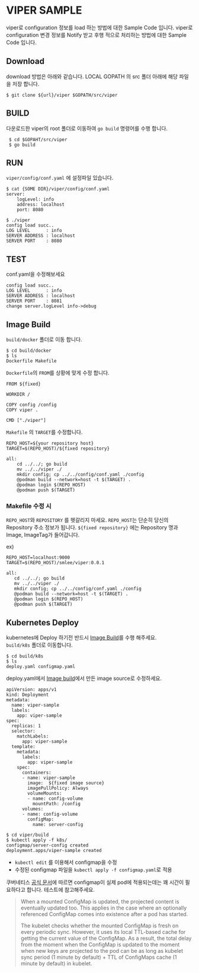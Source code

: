 
# VIPER SAMPLE
 viper로 configuration 정보를 load 하는 방법에 대한 Sample Code 입니다.
 viper로 configuration 변경 정보를 Notify 받고 후행 적으로 처리하는 방법에 대한 Sample Code 입니다.

## Download
 download 방법은 아래와 같습니다.
 LOCAL GOPATH 의 src 폴더 아래에 해당 파일을 저장 합니다.
 ```
 $ git clone ${url}/viper $GOPATH/src/viper
 ```

## BUILD
  다운로드한 viper의 root 폴더로 이동하여 `go build` 명령어를 수행 합니다.
 ```
  $ cd $GOPAHT/src/viper
  $ go build

 ```

## RUN
 `viper/config/conf.yaml` 에 설정파일 있습니다. 
 ```
 $ cat {SOME DIR}/viper/config/conf.yaml
 server:
     logLevel: info
     address: localhost
     port: 8080
 ```


 ```
 $ ./viper
 config load succ..
 LOG LEVEL      : info
 SERVER ADDRESS : localhost
 SERVER PORT    : 8080
 ```

## TEST
conf.yaml을 수정해보세요
```
config load succ..
LOG LEVEL      : info
SERVER ADDRESS : localhost
SERVER PORT    : 8081
change server.logLevel info->debug
```

## Image Build
`build/docker` 폴더로 이동 합니다.
```
$ cd build/docker
$ ls 
Dockerfile Makefile
```

`Dockerfile`의 `FROM`를 상황에 맞게 수정 합니다.
```
FROM ${fixed}

WORKDIR /

COPY config /config
COPY viper .

CMD ["./viper"]
```
`Makefile` 의 `TARGET`를 수정합니다.
```
REPO_HOST=${your repository host}
TARGET=$(REPO_HOST)/${fixed repository}

all:
    cd ../../; go build
    mv ../../viper ./
    mkdir config; cp ../../config/conf.yaml ./config
    @podman build --network=host -t $(TARGET) .
    @podman login $(REPO_HOST)
    @podman push $(TARGET)
```

### Makefile 수정 시 
`REPO_HOST`와 `REPOSITORY` 를 헷갈리지 마세요.
`REPO_HOST`는 단순히 당신의 Repository 주소 정보가 됩니다. 
`${fixed repository}` 에는 Repository 명과 Image, ImageTag가 들어갑니다.
 
 ex)
 ```
REPO_HOST=localhost:9000
TARGET=$(REPO_HOST)/smlee/viper:0.0.1

all:
    cd ../../; go build
    mv ../../viper ./
    mkdir config; cp ../../config/conf.yaml ./config
    @podman build --network=host -t $(TARGET) .
    @podman login $(REPO_HOST)
    @podman push $(TARGET)
 ```


## Kubernetes Deploy
kubernetes에 Deploy 하기전 반드시 [Image Build](#image-build)를 수행 해주세요. <br>
`build/k8s` 폴더로 이동합니다.

```
$ cd build/k8s
$ ls 
deploy.yaml configmap.yaml
```

deploy.yaml에서 [Image build](#image-build)에서 만든 image source로 수정하세요.
```
apiVersion: apps/v1
kind: Deployment
metadata:
  name: viper-sample
  labels:
    app: viper-sample
spec:
  replicas: 1
  selector:
    matchLabels:
      app: viper-sample
  template:
    metadata:
      labels:
        app: viper-sample
    spec:
      containers:
      - name: viper-sample
        image:  ${fixed image source}
        imagePullPolicy: Always
        volumeMounts:
        - name: config-volume
          mountPath: /config
      volumes:
      - name: config-volume
        configMap:
          name: server-config
```

```
$ cd viper/build
$ kubectl apply -f k8s/
configmap/server-config created
deployment.apps/viper-sample created
```

*  `kubectl edit` 를 이용해서 configmap을 수정
* 수정된 configmap 파일을 `kubectl apply -f configmap.yaml`로 적용 

쿠버네티스 [공식 문서](https://kubernetes.io/docs/tasks/configure-pod-container/configure-pod-configmap/#mounted-configmaps-are-updated-automatically)에 따르면 configmap이 실제 pod에 적용되는데는 꽤 시간이 필요하다고 합니다.
테스트에 참고해주세요.

>When a mounted ConfigMap is updated, the projected content is eventually updated too. This applies in the case where an optionally referenced ConfigMap comes into existence after a pod has started.
>
>The kubelet checks whether the mounted ConfigMap is fresh on every periodic sync. However, it uses its local TTL-based cache for getting the current value of the ConfigMap. As a result, the total delay from the moment when the ConfigMap is updated to the moment when new keys are projected to the pod can be as long as kubelet sync period (1 minute by default) + TTL of ConfigMaps cache (1 minute by default) in kubelet.
